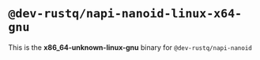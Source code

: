 # `@dev-rustq/napi-nanoid-linux-x64-gnu`

This is the **x86_64-unknown-linux-gnu** binary for `@dev-rustq/napi-nanoid`
